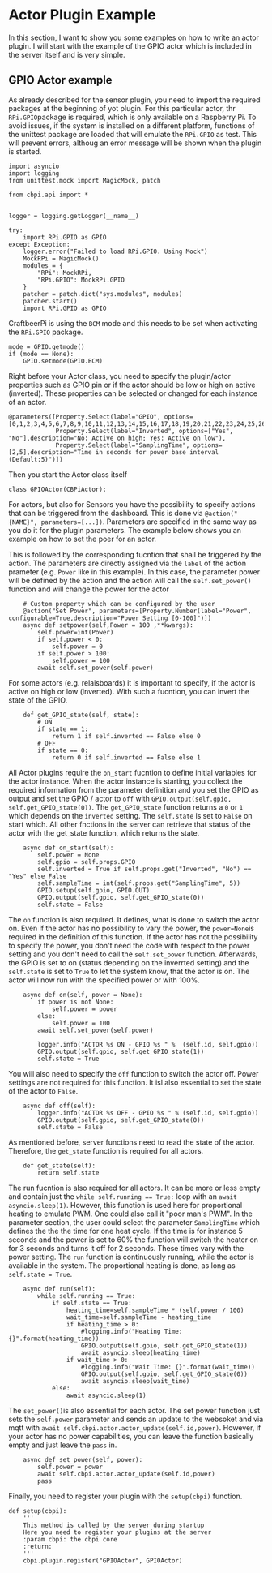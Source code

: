 # Actor Plugin Example

In this section, I want to show you some examples on how to write an actor plugin. I will start with the example of the  GPIO actor which is included in the server itself and is very simple.

## GPIO Actor example

As already described for the sensor plugin, you need to import the required packages at the beginning of yot plugin. For this particular actor, thr `RPi.GPIO`package is required, which is only available on a Raspberry Pi. To avoid issues, if the system is installed on a different platform, functions of the unittest package are loaded that will emulate the `RPi.GPIO` as test. This will prevent errors, althoug an error message will be shown when the plugin is started.

```
import asyncio
import logging
from unittest.mock import MagicMock, patch

from cbpi.api import *


logger = logging.getLogger(__name__)

try:
    import RPi.GPIO as GPIO
except Exception:
    logger.error("Failed to load RPi.GPIO. Using Mock")
    MockRPi = MagicMock()
    modules = {
        "RPi": MockRPi,
        "RPi.GPIO": MockRPi.GPIO
    }
    patcher = patch.dict("sys.modules", modules)
    patcher.start()
    import RPi.GPIO as GPIO
```

CraftbeerPi is using the `BCM` mode and this needs to be set when activating the `RPi.GPIO` package.

```
mode = GPIO.getmode()
if (mode == None):
    GPIO.setmode(GPIO.BCM)
```

Right before your Actor class, you need to specify the plugin/actor properties such as GPIO pin or if the actor should be low or high on active (inverted). These properties  can be selected or changed for each instance of an actor. 

```
@parameters([Property.Select(label="GPIO", options=[0,1,2,3,4,5,6,7,8,9,10,11,12,13,14,15,16,17,18,19,20,21,22,23,24,25,26,27]), 
             Property.Select(label="Inverted", options=["Yes", "No"],description="No: Active on high; Yes: Active on low"),
             Property.Select(label="SamplingTime", options=[2,5],description="Time in seconds for power base interval (Default:5)")])

```

Then you start the Actor class itself

```
class GPIOActor(CBPiActor):
```

For actors, but also for Sensors you have the possibility to specify actions that can be triggered from the dashboard. This is done via `@action("{NAME}", parameters=[...])`. Parameters are specified in the same way as you do it for the plugin parameters. The example below shows you an example on how to set the poer for an actor.

This is followed by the corresponding fucntion that shall be triggered by the action. The parameters are directly assigned via the `label` of the action prameter (e.g. `Power` like in this example). In this case, the parameter power will be defined by the action and the action will call the `self.set_power()` function and will change the power for the actor

```
    # Custom property which can be configured by the user
    @action("Set Power", parameters=[Property.Number(label="Power", configurable=True,description="Power Setting [0-100]")])
    async def setpower(self,Power = 100 ,**kwargs):
        self.power=int(Power)
        if self.power < 0:
            self.power = 0
        if self.power > 100:
            self.power = 100           
        await self.set_power(self.power)      
```

For some actors (e.g. relaisboards) it is important to specify, if the actor is active on high or low (inverted). With such a fucntion, you can invert the state of the GPIO.

```
    def get_GPIO_state(self, state):
        # ON
        if state == 1:
            return 1 if self.inverted == False else 0
        # OFF
        if state == 0:
            return 0 if self.inverted == False else 1

```

All Actor plugins require the `on_start` fucntion to define initial variables for the actor instance. When the actor instance is starting, you collect the required information from the parameter definition and you set the GPIO as output and set the GPIO / actor to `off` with `GPIO.output(self.gpio, self.get_GPIO_state(0))`. The `get_GPIO_state` function returns a `0` or `1` which depends on the `inverted` setting. The `self.state` is set to `False` on start which. All other fnctions in the server can retrieve that status of the actor with the get_state function, which returns the state. 

```
    async def on_start(self):
        self.power = None
        self.gpio = self.props.GPIO
        self.inverted = True if self.props.get("Inverted", "No") == "Yes" else False
        self.sampleTime = int(self.props.get("SamplingTime", 5)) 
        GPIO.setup(self.gpio, GPIO.OUT)
        GPIO.output(self.gpio, self.get_GPIO_state(0))
        self.state = False
```

The `on` function is also required. It defines, what is done to switch the actor on. Even if the actor has no possibility to vary the power, the `power=None`is required in the definition of this function. If the actor has not the possibility to specify the power, you don't need the code with respect to the power setting and you don't need to call the `self.set_power` function. Afterwards, the GPIO is set to on (status depending on the inverrted setting) and the `self.state` is set to `True` to let the system know, that the actor is on. The actor will now run with the specified power or with 100%.

```
    async def on(self, power = None):
        if power is not None:
            self.power = power
        else: 
            self.power = 100
        await self.set_power(self.power)

        logger.info("ACTOR %s ON - GPIO %s " %  (self.id, self.gpio))
        GPIO.output(self.gpio, self.get_GPIO_state(1))  
        self.state = True

```

You will also need to specify the `off` function to switch the actor off. Power settings are not required for this function. It isl also essential to set the state of the actor to `False`.

```
    async def off(self):
        logger.info("ACTOR %s OFF - GPIO %s " % (self.id, self.gpio))
        GPIO.output(self.gpio, self.get_GPIO_state(0))
        self.state = False
```

As mentioned before, server functions need to read the state of the actor. Therefore, the `get_state` function is required for all actors.

```
    def get_state(self):
        return self.state
```

The run fucntion is also required for all actors. It can be more or less empty and contain just the `while self.running == True:` loop with an `await asyncio.sleep(1)`. However, this function is used here for proportional heating to emulate PWM. One could also call it "poor man's PWM". In the parameter section, the user could select the parameter `SamplingTime` which defines the the the time for one heat cycle. If the time is for instance 5 seconds and the power is set to 60% the function will switch the heater on for 3 seconds and turns it off for 2 seconds. These times vary with the power setting. The `run` function is continuously running, while the actor is available in the system. The proportional heating is done, as long as `self.state = True`.

```
    async def run(self):
        while self.running == True:
            if self.state == True:
                heating_time=self.sampleTime * (self.power / 100)
                wait_time=self.sampleTime - heating_time
                if heating_time > 0:
                    #logging.info("Heating Time: {}".format(heating_time))
                    GPIO.output(self.gpio, self.get_GPIO_state(1))
                    await asyncio.sleep(heating_time)
                if wait_time > 0:
                    #logging.info("Wait Time: {}".format(wait_time))
                    GPIO.output(self.gpio, self.get_GPIO_state(0))
                    await asyncio.sleep(wait_time)
            else:
                await asyncio.sleep(1)
```

The `set_power()`is also essential for each actor. The set power function just sets the `self.power` parameter and sends an update to the websoket and via mqtt with `await self.cbpi.actor.actor_update(self.id,power)`. However, if your actor has no power capabilities, you can leave the function basically empty and just leave the `pass` in.

```
    async def set_power(self, power):
        self.power = power
        await self.cbpi.actor.actor_update(self.id,power)
        pass
```

Finally, you need to register your plugin with the `setup(cbpi)` function.

```
def setup(cbpi):
    '''
    This method is called by the server during startup 
    Here you need to register your plugins at the server  
    :param cbpi: the cbpi core 
    :return: 
    '''
    cbpi.plugin.register("GPIOActor", GPIOActor)
```
